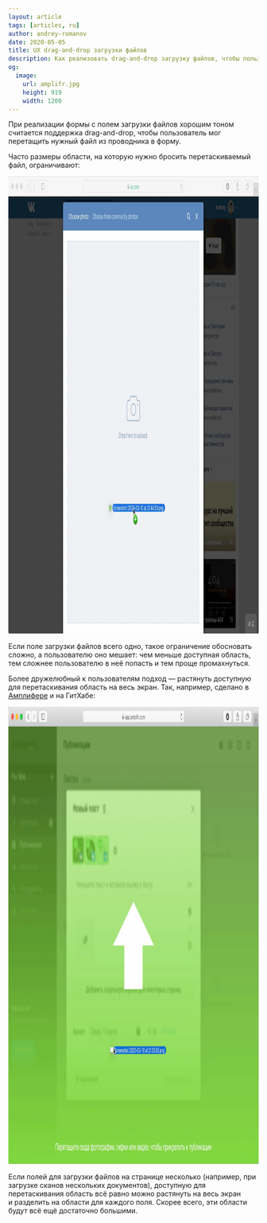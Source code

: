 ```yaml
---
layout: article
tags: [articles, ru]
author: andrey-romanov
date: 2020-05-05
title: UX drag-and-drop загрузки файлов
description: Как реализовать drag-and-drop загрузку файлов, чтобы пользователи не страдали
og:
  image:
    url: amplifr.jpg
    height: 919
    width: 1200
---
```

При реализации формы с полем загрузки файлов хорошим тоном считается поддержка drag-and-drop, чтобы пользователь мог перетащить нужный файл из проводника в форму.

Часто размеры области, на которую нужно бросить перетаскиваемый файл, ограничивают:

<img class="bordered" src="vk.jpg" alt="Скриншот сайта «ВКонтакте» в момент перетаскивания файла" height="919" width="1200" />

Если поле загрузки файлов всего одно, такое ограничение обосновать сложно, а пользователю оно мешает: чем меньше доступная область, тем сложнее пользователю в неё попасть и тем проще промахнуться.

Более дружелюбный к пользователям подход — растянуть доступную для перетаскивания область на весь экран. Так, например, сделано в [Амплифере](https://amplifr.com) и на ГитХабе:

<img src="amplifr.jpg" alt="Скриншот сервиса Amplifr в момент перетаскивания файла" height="919" width="1200" />

Если полей для загрузки файлов на странице несколько (например, при загрузке сканов нескольких документов), доступную для перетаскивания область всё равно можно растянуть на весь экран и разделить на области для каждого поля. Скорее всего, эти области будут всё ещё достаточно большими.
